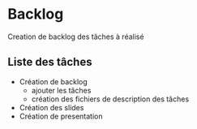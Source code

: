 # Backlog

Creation de backlog des tâches à réalisé

## Liste des tâches

- Création de backlog
  - ajouter les tâches
  - création des fichiers de description des tâches
- Création des slides
- Création de presentation
